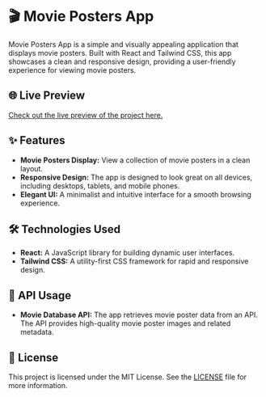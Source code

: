 # 🎬 Movie Posters App

Movie Posters App is a simple and visually appealing application that displays movie posters. Built with React and Tailwind CSS, this app showcases a clean and responsive design, providing a user-friendly experience for viewing movie posters.

## 🌐 Live Preview

[Check out the live preview of the project here.](https://imovie-posters.netlify.app/)

## ✨ Features

- **Movie Posters Display:** View a collection of movie posters in a clean layout.
- **Responsive Design:** The app is designed to look great on all devices, including desktops, tablets, and mobile phones.
- **Elegant UI:** A minimalist and intuitive interface for a smooth browsing experience.

## 🛠️ Technologies Used

- **React:** A JavaScript library for building dynamic user interfaces.
- **Tailwind CSS:** A utility-first CSS framework for rapid and responsive design.

## 📡 API Usage

- **Movie Database API:** The app retrieves movie poster data from an API. The API provides high-quality movie poster images and related metadata.

## 📜 License

This project is licensed under the MIT License. See the [LICENSE](https://opensource.org/licenses/MIT) file for more information.
